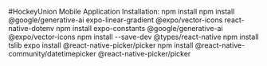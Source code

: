 #HockeyUnion
Mobile Application
Installation:
npm install
npm install @google/generative-ai 
expo-linear-gradient @expo/vector-icons react-native-dotenv
npm install expo-constants @google/generative-ai @expo/vector-icons
npm install --save-dev @types/react-native
npm install tslib
expo install @react-native-picker/picker
npm install @react-native-community/datetimepicker @react-native-picker/picker